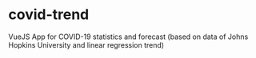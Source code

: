# covid-trend
VueJS App for COVID-19 statistics and forecast (based on data of Johns Hopkins University and linear regression trend)
